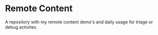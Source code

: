 # Remote Content

A repository with my remote content demo's and daily usage for triage or debug activites.
